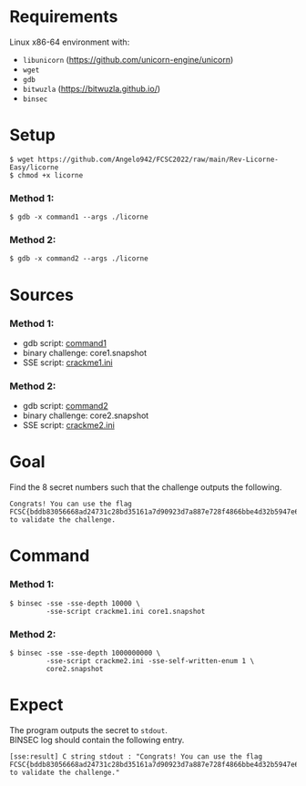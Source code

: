 # Requirements

Linux x86-64 environment with:
- `libunicorn` (https://github.com/unicorn-engine/unicorn)
- `wget`
- `gdb`
- `bitwuzla` (https://bitwuzla.github.io/)
- `binsec`

# Setup

```console
$ wget https://github.com/Angelo942/FCSC2022/raw/main/Rev-Licorne-Easy/licorne
$ chmod +x licorne
```

### Method 1:
```console
$ gdb -x command1 --args ./licorne
```

### Method 2:
```console
$ gdb -x command2 --args ./licorne
```

# Sources

### Method 1:
- gdb script:           [command1](./command1)
- binary challenge:     core1.snapshot
- SSE script:           [crackme1.ini](./crackme1.ini)

### Method 2:
- gdb script:           [command2](./command2)
- binary challenge:     core2.snapshot
- SSE script:           [crackme2.ini](./crackme2.ini)

# Goal

Find the 8 secret numbers such that the challenge outputs the following.
```
Congrats! You can use the flag FCSC{bddb83056668ad24731c28bd35161a7d90923d7a887e728f4866bbe4d32b5947e64b8dab82b547839a0777668fac199e199fe9291df0f5ac199c4555cfd54412} to validate the challenge.
```

# Command

### Method 1:
```console
$ binsec -sse -sse-depth 10000 \
         -sse-script crackme1.ini core1.snapshot
```

### Method 2:
```console
$ binsec -sse -sse-depth 1000000000 \
         -sse-script crackme2.ini -sse-self-written-enum 1 \
		 core2.snapshot
```

# Expect

The program outputs the secret to `stdout`.  
BINSEC log should contain the following entry.

```console
[sse:result] C string stdout : "Congrats! You can use the flag FCSC{bddb83056668ad24731c28bd35161a7d90923d7a887e728f4866bbe4d32b5947e64b8dab82b547839a0777668fac199e199fe9291df0f5ac199c4555cfd54412} to validate the challenge."
```
